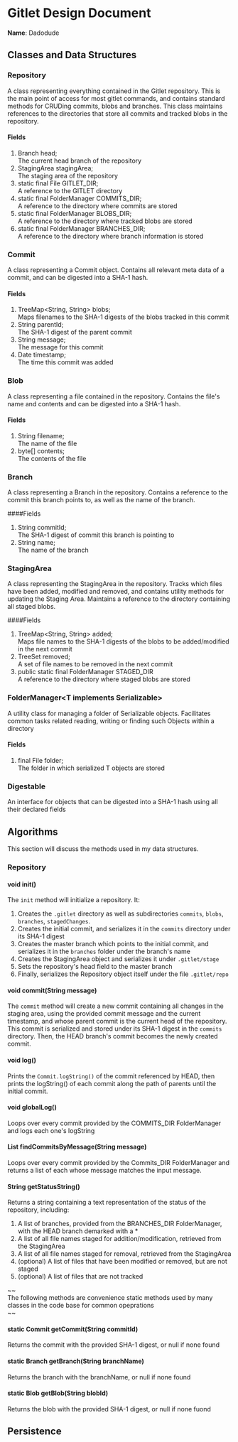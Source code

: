 # Gitlet Design Document

**Name**: Dadodude

## Classes and Data Structures

### Repository

A class representing everything contained in the Gitlet repository.
This is the main point of access for most gitlet commands, and contains standard methods for CRUDing commits, blobs and branches. This class maintains references to the directories that store all commits and tracked blobs in the repository.

#### Fields

1. Branch head; <br/>
   The current head branch of the repository
2. StagingArea stagingArea; <br>
   The staging area of the repository
3. static final File GITLET_DIR; <br/>
   A reference to the GITLET directory
4. static final FolderManager COMMITS_DIR; <br/>
   A reference to the directory where commits are stored
5. static final FolderManager BLOBS_DIR; <br/>
   A reference to the directory where tracked blobs are stored
6. static final FolderManager BRANCHES_DIR; <br/>
   A reference to the directory where branch information is stored

### Commit

A class representing a Commit object. Contains all relevant meta data of a commit, and can be digested into a SHA-1 hash.

#### Fields

1. TreeMap<String, String> blobs; <br/>
   Maps filenames to the SHA-1 digests of the blobs tracked in this commit
2. String parentId; <br/>
   The SHA-1 digest of the parent commit
3. String message; <br/>
   The message for this commit
4. Date timestamp; <br/>
   The time this commit was added


### Blob

A class representing a file contained in the repository. Contains the file's name and contents and can be digested into a SHA-1 hash.

#### Fields

1. String filename; <br/>
   The name of the file
2. byte[] contents; <br/>
   The contents of the file

### Branch

A class representing a Branch in the repository. Contains a reference to the commit this branch points to, as well as the name of the branch.

####Fields

1. String commitId; <br/>
   The SHA-1 digest of commit this branch is pointing to
2. String name; <br/>
   The name of the branch

### StagingArea

A class representing the StagingArea in the repository. Tracks which files have been added, modified and removed, and contains utility methods for updating the Staging Area. Maintains a reference to the directory containing all staged blobs.

####Fields

1. TreeMap<String, String> added; <br/>
   Maps file names to the SHA-1 digests of the blobs to be added/modified in the next commit
2. TreeSet<String> removed; <br/>
   A set of file names to be removed in the next commit
3. public static final FolderManager STAGED_DIR <br/>
   A reference to the directory where staged blobs are stored

### FolderManager\<T implements Serializable>

A utility class for managing a folder of Serializable objects. Facilitates common tasks related reading, writing or finding such Objects within a directory

#### Fields

1. final File folder; <br/>
   The folder in which serialized T objects are stored

### Digestable

An interface for objects that can be digested into a SHA-1 hash using all their declared fields

## Algorithms

This section will discuss the methods used in my data structures.

### Repository

#### void init()

The `init` method will initialize a repository. It: 
1. Creates the `.gitlet` directory as well as subdirectories `commits`, `blobs`, `branches`, `stagedChanges`.
2. Creates the initial commit, and serializes it in the `commits` directory under its SHA-1 digest
3. Creates the master branch which points to the initial commit, and serializes it in the `branches` folder under the branch's name
4. Creates the StagingArea object and serializes it under `.gitlet/stage` 
5. Sets the repository's head field to the master branch
6. Finally, serializes the Repository object itself under the file `.gitlet/repo`

#### void commit(String message)

The `commit` method will create a new commit containing all changes in the staging area, using the provided commit message and 
the current timestamp, and whose parent commit is the current head of the repository. This commit is serialized and stored under its 
SHA-1 digest in the `commits` directory. Then, the HEAD branch's commit becomes the newly created commit.

#### void log()

Prints the `Commit.logString()` of the commit referenced by HEAD, then prints the logString() of each commit along the path of parents until the initial commit.

#### void globalLog()

Loops over every commit provided by the COMMITS_DIR FolderManager and logs each one's logString

#### List<Commit> findCommitsByMessage(String message)

Loops over every commit provided by the Commits_DIR FolderManager and returns a list of each whose message matches the input message.

#### String getStatusString()

Returns a string containing a text representation of the status of the repository, including:
1. A list of branches, provided from the BRANCHES_DIR FolderManager, with the HEAD branch demarked with a *
2. A list of all file names staged for addition/modification, retrieved from the StagingArea
3. A list of all file names staged for removal, retrieved from the StagingArea
4. (optional) A list of files that have been modified or removed, but are not staged
5. (optional) A list of files that are not tracked


~~ <br/> 
The following methods are convenience static methods used by many classes in the code base for common opeprations <br/>
~~

#### static Commit getCommit(String commitId)

Returns the commit with the provided SHA-1 digest, or null if none found

#### static Branch getBranch(String branchName)

Returns the branch with the branchName, or null if none found

#### static Blob getBlob(String blobId) 

Returns the blob with the provided SHA-1 digest, or null if none fuond



## Persistence

